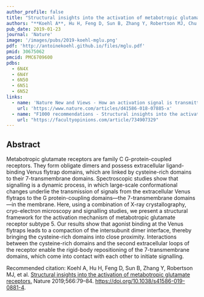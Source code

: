 ```yaml
---
author_profile: false
title: "Structural insights into the activation of metabotropic glutamate receptors"
authors: "**Koehl A**, Hu H, Feng D, Sun B, Zhang Y, Robertson MJ, Chu M, Kobilka TS, Laeremans T, Steyaert J, Tarrasch J, Dutta S, Fonseca R, Weis WI, Mathiesen JM, Skiniotis G, Kobilka BK"
pub_date: 2019-01-23
journal: 'Nature'
image: '/images/pubs/2019-koehl-mglu.png'
pdf: 'http://antoinekoehl.github.io/files/mglu.pdf'
pmid: 30675062
pmcid: PMC6709600
pdbs: 
  - 6N4X
  - 6N4Y
  - 6N50
  - 6N51
  - 6N52
links:
  - name: 'Nature New and Views - How an activation signal is transmitted through an excitatory receptor'
    url: 'https://www.nature.com/articles/d41586-018-07885-x'
  - name: "F1000 recommendations - Structural insights into the activation of metabotropic glutamate receptors"
    url: "https://facultyopinions.com/article/734907329"
---
```


## Abstract
Metabotropic glutamate receptors are family C G-protein-coupled receptors. 
They form obligate dimers and possess extracellular ligand-binding Venus flytrap domains, which are linked by cysteine-rich domains to their 7-transmembrane domains. 
Spectroscopic studies show that signalling is a dynamic process, in which large-scale conformational changes underlie the transmission of signals from the extracellular Venus flytraps to the G protein-coupling domains—the 7-transmembrane domains—in the membrane. 
Here, using a combination of X-ray crystallography, cryo-electron microscopy and signalling studies, we present a structural framework for the activation mechanism of metabotropic glutamate receptor subtype 5. 
Our results show that agonist binding at the Venus flytraps leads to a compaction of the intersubunit dimer interface, thereby bringing the cysteine-rich domains into close proximity.
Interactions between the cysteine-rich domains and the second extracellular loops of the receptor enable the rigid-body repositioning of the 7-transmembrane domains, which come into contact with each other to initiate signalling.


Recommended citation: Koehl A, Hu H, Feng D, Sun B, Zhang Y, Robertson MJ, et al. [Structural insights into the activation of metabotropic glutamate receptors.](https://doi.org/10.1038/s41586-019-0881-4) Nature 2019;566:79–84. https://doi.org/10.1038/s41586-019-0881-4.
